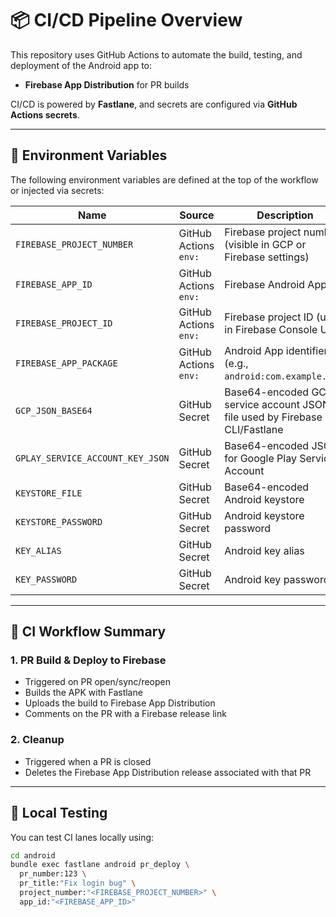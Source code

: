 # 📦 CI/CD Pipeline Overview

This repository uses GitHub Actions to automate the build, testing, and deployment of the Android app to:

- **Firebase App Distribution** for PR builds

CI/CD is powered by **Fastlane**, and secrets are configured via **GitHub Actions secrets**.

---

## 🔧 Environment Variables

The following environment variables are defined at the top of the workflow or injected via secrets:

| Name                      | Source                | Description                                                                 |
|---------------------------|-----------------------|-----------------------------------------------------------------------------|
| `FIREBASE_PROJECT_NUMBER` | GitHub Actions `env:` | Firebase project number (visible in GCP or Firebase settings)               |
| `FIREBASE_APP_ID`         | GitHub Actions `env:` | Firebase Android App ID                                                     |
| `FIREBASE_PROJECT_ID`     | GitHub Actions `env:` | Firebase project ID (used in Firebase Console URL)                          |
| `FIREBASE_APP_PACKAGE`  | GitHub Actions `env:` | Android App identifier (e.g., `android:com.example.app`)                    |
| `GCP_JSON_BASE64`         | GitHub Secret         | Base64-encoded GCP service account JSON file used by Firebase CLI/Fastlane |
| `GPLAY_SERVICE_ACCOUNT_KEY_JSON`   | GitHub Secret         | Base64-encoded JSON for Google Play Service Account                         |
| `KEYSTORE_FILE`           | GitHub Secret         | Base64-encoded Android keystore                                             |
| `KEYSTORE_PASSWORD`       | GitHub Secret         | Android keystore password                                                   |
| `KEY_ALIAS`               | GitHub Secret         | Android key alias                                                           |
| `KEY_PASSWORD`            | GitHub Secret         | Android key password                                                        |

---

## 🚀 CI Workflow Summary

### 1. PR Build & Deploy to Firebase

- Triggered on PR open/sync/reopen
- Builds the APK with Fastlane
- Uploads the build to Firebase App Distribution
- Comments on the PR with a Firebase release link

### 2. Cleanup

- Triggered when a PR is closed
- Deletes the Firebase App Distribution release associated with that PR

---

## 🧪 Local Testing

You can test CI lanes locally using:

```sh
cd android
bundle exec fastlane android pr_deploy \
  pr_number:123 \
  pr_title:"Fix login bug" \
  project_number:"<FIREBASE_PROJECT_NUMBER>" \
  app_id:"<FIREBASE_APP_ID>"
